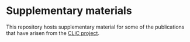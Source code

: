 Supplementary materials
=======================

This repository hosts supplementary material for some of the publications that have arisen from the [CLiC project](https://www.birmingham.ac.uk/schools/edacs/departments/englishlanguage/research/projects/clic/index.aspx).
